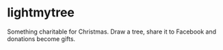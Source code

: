 lightmytree
===========

Something charitable for Christmas. Draw a tree, share it to Facebook and donations become gifts.
